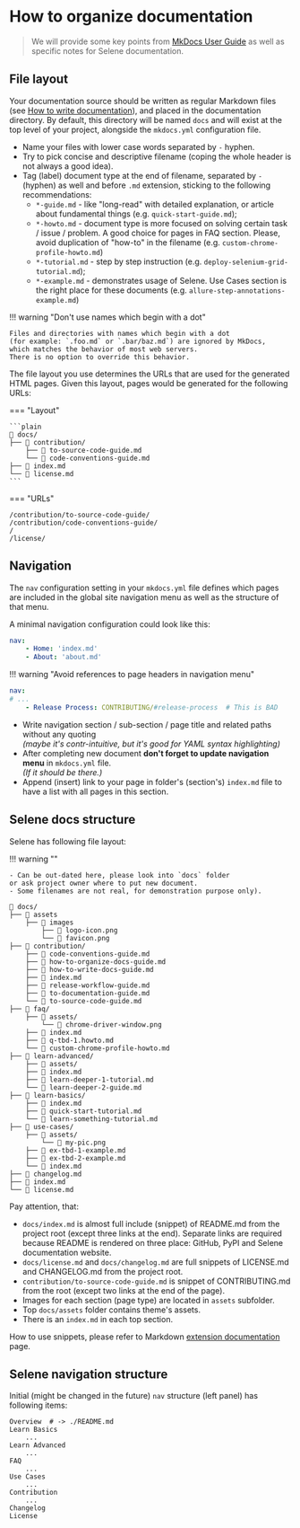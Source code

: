 # How to organize documentation

> We will provide some key points from [MkDocs User Guide][mkdocs-user-guide]
as well as specific notes for Selene documentation.

## File layout

Your documentation source should be written as regular Markdown files
(see [How to write documentation][syntax-guide]),
and placed in the documentation directory.
By default, this directory will be named `docs`
and will exist at the top level of your project,
alongside the `mkdocs.yml` configuration file.

- Name your files with lower case words separated by `-` hyphen.
- Try to pick concise and descriptive filename
(coping the whole header is not always a good idea).
- Tag (label) document type at the end of filename,
separated by `-` (hyphen) as well and before `.md` extension,
sticking to the following recommendations:
    - `*-guide.md` - like "long-read" with detailed explanation,
    or article about fundamental things (e.g. `quick-start-guide.md`);
    - `*-howto.md` - document type is more focused on
    solving certain task / issue / problem.
    A good choice for pages in FAQ section.
    Please, avoid duplication of "how-to" in the filename
    (e.g. `custom-chrome-profile-howto.md`)
    - `*-tutorial.md` - step by step instruction
    (e.g. `deploy-selenium-grid-tutorial.md`);
    - `*-example.md` - demonstrates usage of Selene.
    Use Cases section is the right place for these documents
    (e.g. `allure-step-annotations-example.md`)

<!-- markdownlint-disable MD046 -->
!!! warning "Don't use names which begin with a dot"

    Files and directories with names which begin with a dot
    (for example: `.foo.md` or `.bar/baz.md`) are ignored by MkDocs,
    which matches the behavior of most web servers.
    There is no option to override this behavior.
<!-- markdownlint-enable MD046 -->

The file layout you use determines the URLs
that are used for the generated HTML pages.
Given this layout, pages would be generated for the following URLs:

<!-- markdownlint-disable MD046 -->
=== "Layout"

    ```plain
    📁 docs/
    ├── 📁 contribution/
        ├── 📄 to-source-code-guide.md
        └── 📄 code-conventions-guide.md
    ├── 📄 index.md
    └── 📄 license.md
    ```

=== "URLs"

    /contribution/to-source-code-guide/  
    /contribution/code-conventions-guide/  
    /  
    /license/
<!-- markdownlint-enable MD046 -->

## Navigation

The `nav` configuration setting in your `mkdocs.yml` file
defines which pages are included in the global site navigation menu
as well as the structure of that menu.

A minimal navigation configuration could look like this:

```yaml
nav:
    - Home: 'index.md'
    - About: 'about.md'
```

!!! warning "Avoid references to page headers in navigation menu"

```yaml
nav:
# ...
    - Release Process: CONTRIBUTING/#release-process  # This is BAD
```

- Write navigation section / sub-section / page title and related paths
without any quoting  
*(maybe it's contr-intuitive, but it's good for YAML syntax highlighting)*
- After completing new document **don't forget to update
navigation menu** in `mkdocs.yml` file.  
*(If it should be there.)*
- Append (insert) link to your page in folder's (section's) `index.md` file
to have a list with all pages in this section.

## Selene docs structure

Selene has following file layout:

<!-- markdownlint-disable MD046 -->
!!! warning ""

    - Can be out-dated here, please look into `docs` folder
    or ask project owner where to put new document.
    - Some filenames are not real, for demonstration purpose only).
<!-- markdownlint-enable MD046 -->

```plain
📁 docs/
├── 📁 assets
    ├── 📁 images
        ├── 🎨 logo-icon.png
        └── 🎨 favicon.png
├── 📁 contribution/
    ├── 📄 code-conventions-guide.md
    ├── 📄 how-to-organize-docs-guide.md
    ├── 📄 how-to-write-docs-guide.md
    ├── 📄 index.md
    ├── 📄 release-workflow-guide.md
    ├── 📄 to-documentation-guide.md
    └── 📄 to-source-code-guide.md
├── 📁 faq/
    ├── 📁 assets/
        └── 🎨 chrome-driver-window.png
    ├── 📄 index.md
    ├── 📄 q-tbd-1.howto.md
    └── 📄 custom-chrome-profile-howto.md
├── 📁 learn-advanced/
    ├── 📁 assets/
    ├── 📄 index.md
    ├── 📄 learn-deeper-1-tutorial.md
    └── 📄 learn-deeper-2-guide.md
├── 📁 learn-basics/
    ├── 📄 index.md
    ├── 📄 quick-start-tutorial.md
    └── 📄 learn-something-tutorial.md
├── 📁 use-cases/
    ├── 📁 assets/
        └── 🎨 my-pic.png
    ├── 📄 ex-tbd-1-example.md
    ├── 📄 ex-tbd-2-example.md
    └── 📄 index.md
├── 📄 changelog.md
├── 📄 index.md
└── 📄 license.md
```

Pay attention, that:

- `docs/index.md` is almost full include (snippet) of README.md
from the project root (except three links at the end).
Separate links are required because README is rendered on three place:
GitHub, PyPI and Selene documentation website.
- `docs/license.md` and `docs/changelog.md` are full snippets of
LICENSE.md and CHANGELOG.md from the project root.
- `contribution/to-source-code-guide.md` is snippet
of CONTRIBUTING.md from the root
(except two links at the end of the page).
- Images for each section (page type) are located in `assets` subfolder.
- Top `docs/assets` folder contains theme's assets.
- There is an `index.md` in each top section.

How to use snippets, please refer to Markdown
[extension documentation][snippets-doc] page.

## Selene navigation structure

Initial (might be changed in the future) `nav` structure (left panel)
has following items:

```plain
Overview  # -> ./README.md
Learn Basics
    ...
Learn Advanced
    ...
FAQ
    ...
Use Cases
    ...
Contribution
    ...
Changelog
License
```

<!-- References -->
[mkdocs-user-guide]: https://www.mkdocs.org/user-guide/writing-your-docs/
[syntax-guide]: how-to-write-docs-guide.md
[snippets-doc]: https://facelessuser.github.io/pymdown-extensions/extensions/snippets/
